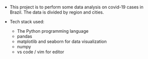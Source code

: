 - This project is to perform some data analysis on covid-19 cases in Brazil. The data is divided by region and cities.

- Tech stack used:
	- The Python programming language
	- pandas
	- matplotlib and seaborn for data visualization
	- numpy
	- vs code / vim for editor

